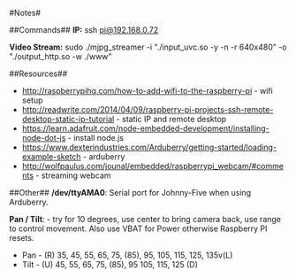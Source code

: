#Notes#

##Commands##
**IP:** ssh pi@192.168.0.72

**Video Stream:** sudo ./mjpg_streamer -i "./input_uvc.so -y -n -r 640x480" -o "./output_http.so -w ./www”

##Resources##
* http://raspberrypihq.com/how-to-add-wifi-to-the-raspberry-pi - wifi setup
* http://readwrite.com/2014/04/09/raspberry-pi-projects-ssh-remote-desktop-static-ip-tutorial - static IP and remote desktop
* https://learn.adafruit.com/node-embedded-development/installing-node-dot-js -  install node.js
* https://www.dexterindustries.com/Arduberry/getting-started/loading-example-sketch - arduberry
* http://wolfpaulus.com/jounal/embedded/raspberrypi_webcam/#comments - streaming webcam

##Other##
**/dev/ttyAMA0**: Serial port for Johnny-Five when using Arduberry.

**Pan / Tilt**: - try for 10 degrees, use center to bring camera back, use range to control movement.  Also use VBAT for Power otherwise Raspberry PI resets.
* Pan - (R) 35, 45, 55, 65, 75, (85), 95, 105, 115, 125, 135v(L)
* Tilt - (U) 45, 55, 65, 75, (85), 95 105, 115, 125 (D)
